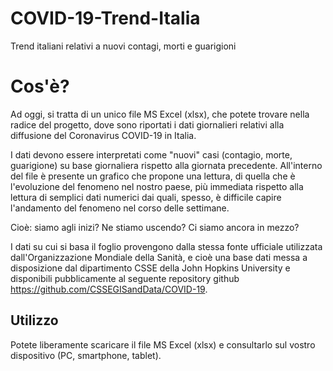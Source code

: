 # COVID-19-Trend-Italia
Trend italiani relativi a nuovi contagi, morti e guarigioni

# Cos'è?
Ad oggi, si tratta di un unico file MS Excel (xlsx), che potete trovare nella radice del progetto, dove sono riportati i dati giornalieri relativi alla diffusione del Coronavirus COVID-19 in Italia.

I dati devono essere interpretati come "nuovi" casi (contagio, morte, guarigione) su base giornaliera rispetto alla giornata precedente.
All'interno del file è presente un grafico che propone una lettura, di quella che è l'evoluzione del fenomeno nel nostro paese, più immediata rispetto alla lettura di semplici dati numerici dai quali, spesso, è difficile capire l'andamento del fenomeno nel corso delle settimane.

Cioè: siamo agli inizi? Ne stiamo uscendo? Ci siamo ancora in mezzo?

I dati su cui si basa il foglio provengono dalla stessa fonte ufficiale utilizzata dall'Organizzazione Mondiale della Sanità, e cioè una base dati messa a disposizione dal dipartimento CSSE della John Hopkins University e disponibili pubblicamente al seguente repository github https://github.com/CSSEGISandData/COVID-19.

## Utilizzo
Potete liberamente scaricare il file MS Excel (xlsx) e consultarlo sul vostro dispositivo (PC, smartphone, tablet).
